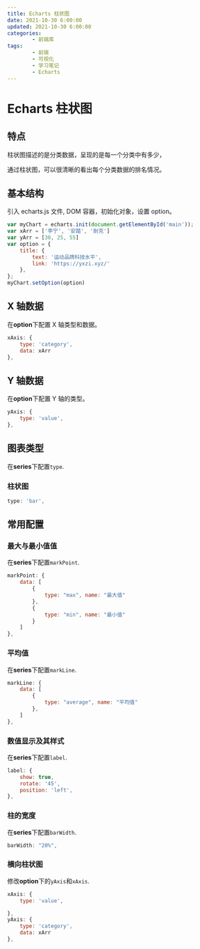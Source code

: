 ```yaml
---
title: Echarts 柱状图
date: 2021-10-30 6:00:00
updated: 2021-10-30 6:00:00
categories:
        - 前端库
tags:
        - 前端
        - 可视化
        - 学习笔记
        - Echarts
---
```


# Echarts 柱状图

## 特点

柱状图描述的是分类数据，呈现的是每一个分类中有多少，

通过柱状图，可以很清晰的看出每个分类数据的排名情况。

## 基本结构

引入 echarts.js 文件, DOM 容器，初始化对象，设置 option。

```JavaScript
var myChart = echarts.init(document.getElementById('main'));
var xArr = ['李宁', '安踏', '耐克']
var yArr = [30, 25, 55]
var option = {
    title: {
        text: '运动品牌科技水平',
        link: 'https://yxzi.xyz/'
    },
};
myChart.setOption(option)
```

## X 轴数据

在**option**下配置 X 轴类型和数据。

```JavaScript
xAxis: {
    type: 'category',
    data: xArr
},
```

## Y 轴数据

在**option**下配置 Y 轴的类型。

```JavaScript
yAxis: {
    type: 'value',
},
```

## 图表类型

在**series**下配置`type`.

### 柱状图

```JavaScript
type: 'bar',
```

## 常用配置

### 最大与最小值值

在**series**下配置`markPoint`.

```JavaScript
markPoint: {
    data: [
        {
            type: "max", name: "最大值"
        },
        {
            type: "min", name: "最小值"
        }
    ]
},
```

### 平均值

在**series**下配置`markLine`.

```JavaScript
markLine: {
    data: [
        {
            type: "average", name: "平均值"
        },
    ]
},
```

### 数值显示及其样式

在**series**下配置`label`.

```JavaScript
label: {
    show: true,
    rotate: '45',
    position: 'left',
},
```

### 柱的宽度

在**series**下配置`barWidth`.

```javascript
barWidth: "20%",
```

### 横向柱状图

修改**option**下的`yAxis`和`xAxis`.

```JavaScript
xAxis: {
    type: 'value',

},
yAxis: {
    type: 'category',
    data: xArr
},
```

